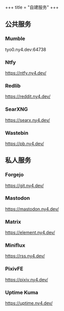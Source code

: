 +++
title = "自建服务"
+++

## 公共服务

### Mumble

tyo0.ny4.dev:64738

### Ntfy

https://ntfy.ny4.dev/

### Redlib

https://reddit.ny4.dev/

### SearXNG

https://searx.ny4.dev/

### Wastebin

https://pb.ny4.dev/

## 私人服务

### Forgejo

https://git.ny4.dev/

### Mastodon

https://mastodon.ny4.dev/

### Matrix

https://element.ny4.dev/

### Miniflux

https://rss.ny4.dev/

### PixivFE

https://pixiv.ny4.dev/

### Uptime Kuma

https://uptime.ny4.dev/
